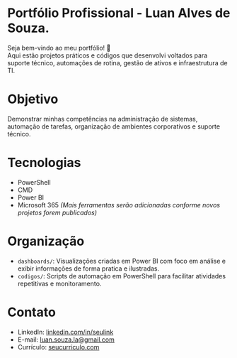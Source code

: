 # Portfólio Profissional - Luan Alves de Souza.
Seja bem-vindo ao meu portfólio! 🚀  
Aqui estão projetos práticos e códigos que desenvolvi voltados para suporte técnico, automações de rotina, gestão de ativos e infraestrutura de TI.

# Objetivo
Demonstrar minhas competências na administração de sistemas, automação de tarefas, organização de ambientes corporativos e suporte técnico.

# Tecnologias
- PowerShell
- CMD
- Power BI
- Microsoft 365
*(Mais ferramentas serão adicionadas conforme novos projetos forem publicados)*

# Organização
- `dashboards/`: Visualizações criadas em Power BI com foco em análise e exibir informações de forma pratica e ilustradas.
- `codigos/`: Scripts de automação em PowerShell para facilitar atividades repetitivas e monitoramento.

# Contato
- LinkedIn: [linkedin.com/in/seulink](https://www.linkedin.com/in/luanalves23/)
- E-mail: luan.souza.la@gmail.com
- Currículo: [seucurriculo.com](https://drive.google.com/file/d/18FKJKTtOMS6w2HX5khMyCEnU6Ucgof0I/view?usp=sharing)
